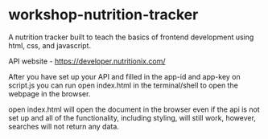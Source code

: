 # workshop-nutrition-tracker
A nutrition tracker built to teach the basics of frontend development using html, css, and javascript.

API website - https://developer.nutritionix.com/

After you have set up your API and filled in the app-id and app-key on script.js you can run open index.html in the terminal/shell to open the webpage in the browser.

open index.html will open the document in the browser even if the api is not set up and all of the functionality, including styling, will still work, however, searches will not return any data.